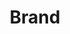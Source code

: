---
layout: component.njk
tags: 
    - legacy_components_fr
key: brand-legacy_fr
title: Brand
parent: basics-legacy_fr
image: legacy/overview/brand.webp
keywords: 
order: 10
availablelanguages: 
    - de
    - en
---
